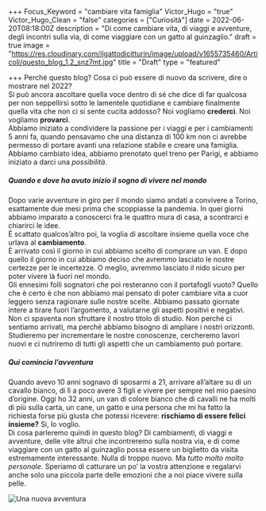 +++
Focus_Keyword = "cambiare vita famiglia"
Victor_Hugo = "true"
Victor_Hugo_Clean = "false"
categories = ["Curiosità"]
date = 2022-06-20T08:18:00Z
description = "Di come cambiare vita, di viaggi e avventure, degli incontri sulla via, di come viaggiare con un gatto al guinzaglio."
draft = true
image = "https://res.cloudinary.com/ilgattodicitturin/image/upload/v1655735460/Articoli/questo_blog_1.2_snz7mt.jpg"
title = "Draft"
type = "featured"

+++
Perché questo blog? Cosa ci può essere di nuovo da scrivere, dire o mostrare nel 2022?  
Si può ancora ascoltare quella voce dentro di sé che dice di far qualcosa per non seppellirsi sotto le lamentele quotidiane e cambiare finalmente quella vita che non ci si sente cucita addosso? Noi vogliamo **crederci**. Noi vogliamo **provarci**.  
Abbiamo iniziato a condividere la passione per i viaggi e per i cambiamenti 5 anni fa, quando pensavamo che una distanza di 100 km non ci avrebbe permesso di portare avanti una relazione stabile e creare una famiglia. Abbiamo cambiato idea, abbiamo prenotato quel treno per Parigi, e abbiamo iniziato a darci una *possibilità*. 

##### Quando e dove ha avuto inizio il sogno di vivere nel mondo

Dopo varie avventure in giro per il mondo siamo andati a convivere a Torino, esattamente due mesi prima che scoppiasse la pandemia. In quei giorni abbiamo imparato a conoscerci fra le quattro mura di casa, a scontrarci e chiarirci le idee.   
È scattato qualcos’altro poi, la voglia di ascoltare insieme quella voce che urlava al **cambiamento**.  
È arrivato così il giorno in cui abbiamo scelto di comprare un van. E dopo quello il giorno in cui abbiamo deciso che avremmo lasciato le nostre certezze per le incertezze. O meglio, avremmo lasciato il nido sicuro per poter vivere là fuori nel mondo.  
Gli ennesimi folli sognatori che poi resteranno con il portafogli vuoto? Quello che è certo è che non abbiamo mai pensato di poter cambiare vita a cuor leggero senza ragionare sulle nostre scelte. Abbiamo passato giornate intere a tirare fuori l’argomento, a valutarne gli aspetti positivi e negativi.  
Non ci spaventa non sfruttare il nostro titolo di studio. Non perché ci sentiamo arrivati, ma perché abbiamo bisogno di ampliare i nostri orizzonti. Studieremo per incrementare le nostre conoscenze, cercheremo lavori nuovi e ci nutriremo di tutti gli aspetti che un cambiamento può portare.

##### Qui comincia l’avventura

Quando avevo 10 anni sognavo di sposarmi a 21, arrivare all’altare su di un cavallo bianco, di lì a poco avere 3 figli e vivere per sempre nel mio paesino d’origine. Oggi ho 32 anni, un van di colore bianco che di cavalli ne ha molti di più sulla carta, un cane, un gatto e una persona che mi ha fatto la richiesta forse più giusta che potessi ricevere: **rischiamo di essere felici insieme?**   Si, lo voglio.  
Di cosa parleremo quindi in questo blog? Di cambiamenti, di viaggi e avventure, delle vite altrui che incontreremo sulla nostra via, e di come viaggiare con un gatto al guinzaglio possa essere un biglietto da visita estremamente interessante. Nulla di troppo nuovo. Ma *tutto molto molto personale*. Speriamo di catturare un po’ la vostra attenzione e regalarvi anche solo una piccola parte delle emozioni che a noi piace vivere sulla pelle.

![Una nuova avventura](https://res.cloudinary.com/ilgattodicitturin/image/upload/v1655735460/Articoli/questo_blog_1.2_snz7mt.jpg)